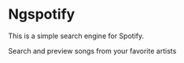 # Ngspotify

This is a simple search engine for Spotify.

Search and preview songs from your favorite artists

